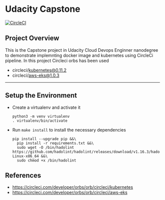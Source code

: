 # Udacity Capstone

[![CircleCI](https://circleci.com/gh/elshadrzayev/capstone-try/tree/master.svg?style=svg)](https://circleci.com/gh/elshadrzayev/capstone-try/tree/master)

## Project Overview

This is the Capstone project in Udacity Cloud Devops Enginner nanodegree to demonstrate implemnting docker image and kubernetes using CircleCi pipeline. In this project Circleci orbs has been used
  - circleci/kubernetes@0.11.2
  - circleci/aws-eks@1.0.3

---

## Setup the Environment

* Create a virtualenv and activate it
   ```
   python3 -m venv virtualenv
   . virtualenv/bin/activate
   ```
* Run `make install` to install the necessary dependencies
  ```
  pip install --upgrade pip &&\
	pip install -r requirements.txt &&\
	sudo wget -O /bin/hadolint https://github.com/hadolint/hadolint/releases/download/v1.16.3/hadolint-Linux-x86_64 &&\
	sudo chmod +x /bin/hadolint
  ```
  
 ## References
 - https://circleci.com/developer/orbs/orb/circleci/kubernetes
 - https://circleci.com/developer/orbs/orb/circleci/aws-eks
